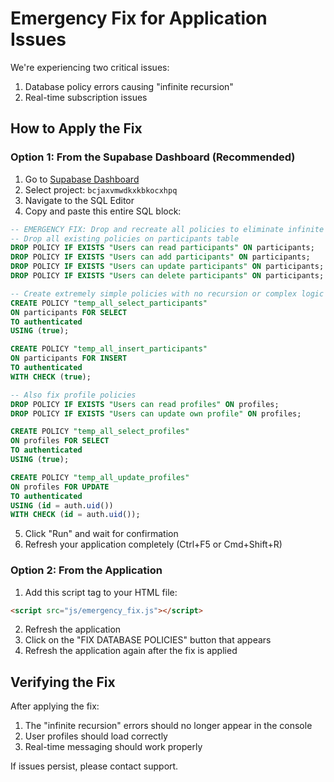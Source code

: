 # Emergency Fix for Application Issues

We're experiencing two critical issues:

1. Database policy errors causing "infinite recursion"
2. Real-time subscription issues

## How to Apply the Fix

### Option 1: From the Supabase Dashboard (Recommended)

1. Go to [Supabase Dashboard](https://app.supabase.com/)
2. Select project: `bcjaxvmwdkxkbkocxhpq`
3. Navigate to the SQL Editor
4. Copy and paste this entire SQL block:

```sql
-- EMERGENCY FIX: Drop and recreate all policies to eliminate infinite recursion
-- Drop all existing policies on participants table
DROP POLICY IF EXISTS "Users can read participants" ON participants;
DROP POLICY IF EXISTS "Users can add participants" ON participants;
DROP POLICY IF EXISTS "Users can update participants" ON participants;
DROP POLICY IF EXISTS "Users can delete participants" ON participants;

-- Create extremely simple policies with no recursion or complex logic
CREATE POLICY "temp_all_select_participants" 
ON participants FOR SELECT 
TO authenticated
USING (true);

CREATE POLICY "temp_all_insert_participants" 
ON participants FOR INSERT
TO authenticated
WITH CHECK (true);

-- Also fix profile policies
DROP POLICY IF EXISTS "Users can read profiles" ON profiles;
DROP POLICY IF EXISTS "Users can update own profile" ON profiles;

CREATE POLICY "temp_all_select_profiles"
ON profiles FOR SELECT
TO authenticated
USING (true);

CREATE POLICY "temp_all_update_profiles"
ON profiles FOR UPDATE
TO authenticated
USING (id = auth.uid())
WITH CHECK (id = auth.uid());
```

5. Click "Run" and wait for confirmation
6. Refresh your application completely (Ctrl+F5 or Cmd+Shift+R)

### Option 2: From the Application

1. Add this script tag to your HTML file:

```html
<script src="js/emergency_fix.js"></script>
```

2. Refresh the application
3. Click on the "FIX DATABASE POLICIES" button that appears
4. Refresh the application again after the fix is applied

## Verifying the Fix

After applying the fix:

1. The "infinite recursion" errors should no longer appear in the console
2. User profiles should load correctly
3. Real-time messaging should work properly

If issues persist, please contact support.
